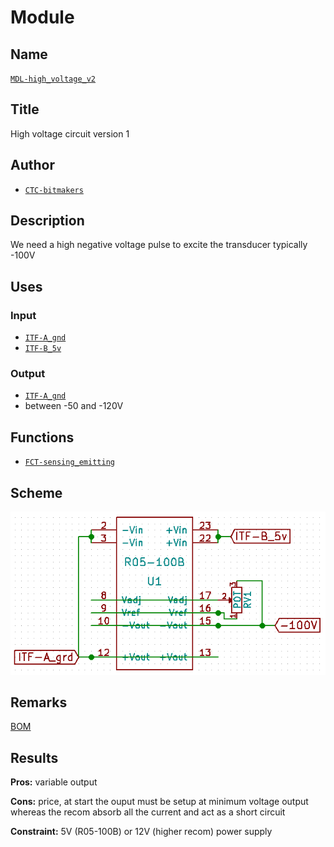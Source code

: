 # Module
<!---![](viewme.png)--->

## Name
[`MDL-high_voltage_v2`]()

## Title
High voltage circuit version 1

## Author
* [`CTC-bitmakers`]()

## Description
We need a high negative voltage pulse to excite the transducer typically -100V

## Uses
### Input
* [`ITF-A_gnd`]()
* [`ITF-B_5v`]()

### Output
* [`ITF-A_gnd`]()
* between -50 and -120V

## Functions
* [`FCT-sensing_emitting`]()

## Scheme
![](./images/scheme.png)

## Remarks
[BOM](./src/MDL-high_voltage_v2.csv)

## Results

**Pros:** variable output

**Cons:** price, at start the ouput must be setup at minimum voltage output whereas the recom absorb all the current and act as a short circuit

**Constraint:** 5V (R05-100B) or 12V (higher recom) power supply
